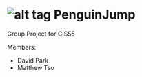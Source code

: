 # ![alt tag](https://raw.githubusercontent.com/seungprk/PenguinJump/master/Art/appicon/appicon64.png) PenguinJump 

Group Project for CIS55

Members:
* David Park
* Matthew Tso
